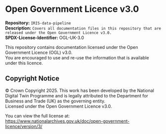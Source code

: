 # Open Government Licence v3.0  

**Repository:** `IRIS-data-pipeline`  
**Description:** `Covers all documentation files in this repository that are released under the Open Government Licence v3.0.`  
**SPDX-License-Identifier:** OGL-UK-3.0 

This repository contains documentation licensed under the Open Government Licence (OGL) v3.0.  
You are encouraged to use and re-use the information that is available under this licence.  

## Copyright Notice  

© Crown Copyright 2025. This work has been developed by the National Digital Twin Programme and is legally attributed to the Department for Business and Trade (UK) as the governing entity.  
Licensed under the Open Government Licence v3.0.

You can view the full license at:  
https://www.nationalarchives.gov.uk/doc/open-government-licence/version/3/
